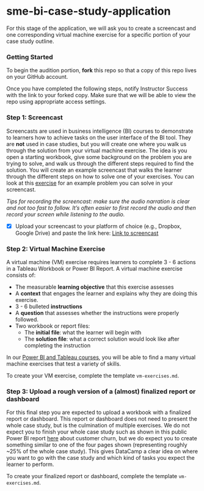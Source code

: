 # sme-bi-case-study-application
For this stage of the application, we will ask you to create a screencast and one corresponding virtual machine exercise for a specific portion of your case study outline. 

### Getting Started 

To begin the audition portion, **fork** this repo so that a copy of this repo lives on your GitHub account.

Once you have completed the following steps, notify Instructor Success with the link to your forked copy. Make sure that we will be able to view the repo using appropriate access settings.

### Step 1: Screencast

Screencasts are used in business intelligence (BI) courses to demonstrate to learners how to achieve tasks on the user interface of the BI tool. They are **not** used in case studies, but you will create one where you walk us through the solution from your virtual machine exercise. The idea is you open a starting workbook, give some background on the problem you are trying to solve, and walk us through the different steps required to find the solution. You will create an example screencast that walks the learner through the different steps on how to solve one of your exercises. You can look at this [exercise](https://campus.datacamp.com/courses/case-study-analyzing-customer-churn-in-tableau/exploratory-analysis-1?ex=4) for an example problem you can solve in your screencast.
 
 *Tips for recording the screencast: make sure the audio narration is clear and not too fast to follow. It’s often easier to first record the audio and then record your screen while listening to the audio.* 

- [X] Upload your screencast to your platform of choice (e.g., Dropbox, Google Drive) and paste the link here: [Link to screencast](https://drive.google.com/file/d/1Li9Lshn2j___HHntOiJ64n0RLC-qV4A7/view?usp=sharing)

### Step 2: Virtual Machine Exercise

A virtual machine (VM) exercise requires learners to complete 3 - 6 actions in a Tableau Workbook or Power BI Report. A virtual machine exercise consists of:

- The measurable **learning objective** that this exercise assesses
- A **context** that engages the learner and explains why they are doing this exercise.
- 3 - 6 bulleted **instructions**
- A **question** that assesses whether the instructions were properly followed.
- Two workbook or report files:
  - The **initial file**: what the learner will begin with
  - The **solution file**: what a correct solution would look like after completing the instruction

In our [Power BI and Tableau courses](https://learn.datacamp.com/courses?technologies=Tableau&technologies=Power%20BI), you will be able to find a many virtual machine exercises that test a variety of skills.

To create your VM exercise, complete the template `vm-exercises.md`. 

### Step 3: Upload a rough version of a (almost) finalized report or dashboard
For this final step you are expected to upload a workbook with a finalized report or dashboard. This report or dashboard does not need to present the whole case study, but is the culmination of multiple exercises. We do not expect you to finish your whole case study such as shown in this public Power BI report [here](https://app.powerbi.com/view?r=eyJrIjoiMGE2OWRmOTgtMmY3Yy00YTJkLWEyY2EtODE0Y2EwN2EyMGVlIiwidCI6IjlhYWU1Yjg3LTU4NDQtNDAzMS04MGEyLWVhZDE0NjNlNzNiNiIsImMiOjN9&pageName=ReportSection0da0007f61773311eb77) about customer churn, but we do expect you to create something similar to one of the four pages shown (representing roughly ~25% of the whole case study). This gives DataCamp a clear idea on where you want to go with the case study and which kind of tasks you expect the learner to perform.  

To create your finalized report or dashboard, complete the template `vm-exercises.md`. 

